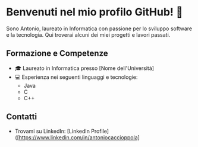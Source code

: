 # Benvenuti nel mio profilo GitHub! 👋

Sono Antonio, laureato in Informatica con passione per lo sviluppo software e la tecnologia. Qui troverai alcuni dei miei progetti e lavori passati.

## Formazione e Competenze

- 🎓 Laureato in Informatica presso [Nome dell'Università]
- 💻 Esperienza nei seguenti linguaggi e tecnologie:
  - Java
  - C
  - C++


## Contatti

- Trovami su LinkedIn: [LinkedIn Profile]([https://www.linkedin.com/in/antoniocaccioppola]


